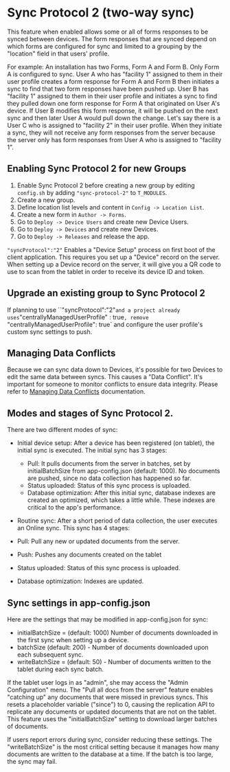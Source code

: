 # Sync Protocol 2 (two-way sync)

This feature when enabled allows some or all of forms responses to be synced between devices. The form responses that are synced depend on which forms are configured for sync and limited to a grouping by the "location" field in that users' profile.

For example: An installation has two Forms, Form A and Form B. Only Form A is configured to sync. User A who has "facility 1" assigned to them in their user profile creates a form response for Form A and Form B then initiates a sync to find that two form responses have been pushed up. User B has "facility 1" assigned to them in their user profile and initiates a sync to find they pulled down one form response for Form A that originated on User A's device. If User B modifies this form response, it will be pushed on the next sync and then later User A would pull down the change. Let's say there is a User C who is assigned to "facility 2" in their user profile. When they initiate a sync, they will not receive any form responses from the server because the server only has form responses from User A who is assigned to "facility 1".

## Enabling Sync Protocol 2 for new Groups

1. Enable Sync Protocol 2 before creating a new group by editing `config.sh` by adding `"sync-protocol-2"` to `T_MODULES`. 
2. Create a new group.
3. Define location list levels and content in `Config -> Location List`. 
4. Create a new form in `Author -> Forms`.
5. Go to `Deploy -> Device Users` and create new Device Users.
6. Go to `Deploy -> Devices` and create new Devices. 
7. Go to `Deploy -> Releases` and release the app.


`"syncProtocol":"2"` Enables a "Device Setup" process on first boot of the client application. This requires you set up a "Device" record on the server. When setting up a Device record on the server, it will give you a QR code to use to scan from the tablet in order to receive its device ID and token.

## Upgrade an existing group to Sync Protocol 2
If planning to use ``"syncProtocol":"2"` and a project already uses `"centrallyManagedUserProfile" : true`, remove `"centrallyManagedUserProfile": true` and configure the user profile's custom sync settings to push. 

## Managing Data Conflicts
Because we can sync data down to Devices, it's possible for two Devices to edit the same data between syncs. This causes a "Data Conflict". It's important for someone to monitor conflicts to ensure data integrity. Please refer to [Managing Data Conflicts](managing-data-conflicts.md) documentation.

## Modes and stages of Sync Protocol 2.

There are two different modes of sync: 

- Initial device setup: After a device has been registered (on tablet), the initial sync is executed. The initial sync has 3 stages: 
  - Pull: It pulls documents from the server in batches, set by initialBatchSize from app-config.json (default: 1000). No documents are pushed, since no data collection has happened so far. 
  - Status uploaded: Status of this sync process is uploaded.
  - Database optimization: After this initial sync, database indexes are created an optimized, which takes a little while. These indexes are critical to the app's performance.
  
- Routine sync: After a short period of data collection, the user executes an Online sync. This sync has 4 stages:
 - Pull: Pull any new or updated documents from the server. 
 - Push: Pushes any documents created on the tablet
 - Status uploaded: Status of this sync process is uploaded.
 - Database optimization: Indexes are updated. 

## Sync settings in app-config.json

Here are the settings that may be modified in app-config.json for sync:
- initialBatchSize = (default: 1000) Number of documents downloaded in the first sync when setting up a device.
- batchSize (default: 200) - Number of documents downloaded upon each subsequent sync.
- writeBatchSize = (default: 50) - Number of documents written to the tablet during each sync batch.

If the tablet user logs in as "admin", she may access the "Admin Configuration" menu. The "Pull all docs from the server" feature enables "catching up" any documents that were missed in previous syncs. This resets a placeholder variable ("since") to 0, causing the replication API to replicate any documents or updated documents that are not on the tablet. This feature uses the "initialBatchSize" setting to download larger batches of documents. 

If users report errors during sync, consider reducing these settings. The "writeBatchSize" is the most critical setting because it manages how many documents are written to the database at a time. If the batch is too large, the sync may fail.

